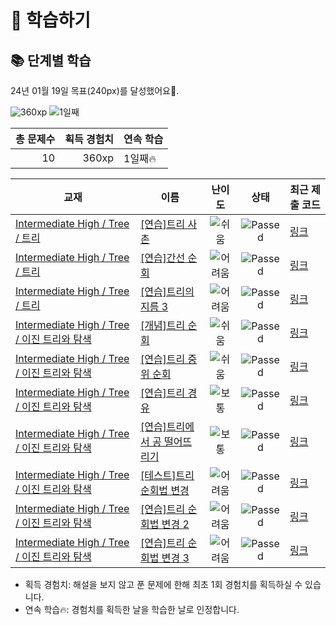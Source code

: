 # 📖 학습하기

## 📚 단계별 학습
24년 01월 19일 목표(240px)를 달성했어요🥳.

![360xp](https://img.shields.io/badge/EXP-360xp-%235cb85c.svg?for-the-badge)
![1일째](https://img.shields.io/badge/연속학습-1일째-%23E34F26.svg?for-the-badge)

|총 문제수|획득 경험치|연속 학습|
|---:|---:|---|
10|360xp|1일째🔥|

|교재|이름|난이도|상태|최근 제출 코드|
|---|---|:---:|:---:|---|
|[Intermediate High / Tree / 트리](https://www.codetree.ai/missions?missionId=9)|[[연습]트리 사촌](https://www.codetree.ai/missions/9/problems/beard-tree)|![쉬움][easy]|![Passed][passed]|[링크](https://github.com/jobsdone24/codetree-TILs/blob/main/240119/%ED%8A%B8%EB%A6%AC%20%EC%82%AC%EC%B4%8C/beard-tree.cpp)|
|[Intermediate High / Tree / 트리](https://www.codetree.ai/missions?missionId=9)|[[연습]간선 순회](https://www.codetree.ai/missions/9/problems/touring-the-line)|![어려움][hard]|![Passed][passed]|[링크](https://github.com/jobsdone24/codetree-TILs/blob/main/240119/%EA%B0%84%EC%84%A0%20%EC%88%9C%ED%9A%8C/touring-the-line.cpp)|
|[Intermediate High / Tree / 트리](https://www.codetree.ai/missions?missionId=9)|[[연습]트리의 지름 3](https://www.codetree.ai/missions/9/problems/diameter-of-tree-3)|![어려움][hard]|![Passed][passed]|[링크](https://github.com/jobsdone24/codetree-TILs/blob/main/240119/%ED%8A%B8%EB%A6%AC%EC%9D%98%20%EC%A7%80%EB%A6%84%203/diameter-of-tree-3.cpp)|
|[Intermediate High / Tree / 이진 트리와 탐색](https://www.codetree.ai/missions?missionId=9)|[[개념]트리 순회](https://www.codetree.ai/missions/9/problems/the-tree-traversal)|![쉬움][easy]|![Passed][passed]|[링크](https://github.com/jobsdone24/codetree-TILs/blob/main/240119/%ED%8A%B8%EB%A6%AC%20%EC%88%9C%ED%9A%8C/the-tree-traversal.cpp)|
|[Intermediate High / Tree / 이진 트리와 탐색](https://www.codetree.ai/missions?missionId=9)|[[연습]트리 중위 순회](https://www.codetree.ai/missions/9/problems/tree-inorder)|![쉬움][easy]|![Passed][passed]|[링크](https://github.com/jobsdone24/codetree-TILs/blob/main/240119/%ED%8A%B8%EB%A6%AC%20%EC%A4%91%EC%9C%84%20%EC%88%9C%ED%9A%8C/tree-inorder.cpp)|
|[Intermediate High / Tree / 이진 트리와 탐색](https://www.codetree.ai/missions?missionId=9)|[[연습]트리 경유](https://www.codetree.ai/missions/9/problems/a-way-through-the-tree)|![보통][medium]|![Passed][passed]|[링크](https://github.com/jobsdone24/codetree-TILs/blob/main/240119/%ED%8A%B8%EB%A6%AC%20%EA%B2%BD%EC%9C%A0/a-way-through-the-tree.cpp)|
|[Intermediate High / Tree / 이진 트리와 탐색](https://www.codetree.ai/missions?missionId=9)|[[연습]트리에서 공 떨어뜨리기](https://www.codetree.ai/missions/9/problems/drop-a-ball-in-a-tree)|![보통][medium]|![Passed][passed]|[링크](https://github.com/jobsdone24/codetree-TILs/blob/main/240119/%ED%8A%B8%EB%A6%AC%EC%97%90%EC%84%9C%20%EA%B3%B5%20%EB%96%A8%EC%96%B4%EB%9C%A8%EB%A6%AC%EA%B8%B0/drop-a-ball-in-a-tree.cpp)|
|[Intermediate High / Tree / 이진 트리와 탐색](https://www.codetree.ai/missions?missionId=9)|[[테스트]트리 순회법 변경](https://www.codetree.ai/missions/9/problems/change-tree-traversal)|![어려움][hard]|![Passed][passed]|[링크](https://github.com/jobsdone24/codetree-TILs/blob/main/240119/%ED%8A%B8%EB%A6%AC%20%EC%88%9C%ED%9A%8C%EB%B2%95%20%EB%B3%80%EA%B2%BD/change-tree-traversal.cpp)|
|[Intermediate High / Tree / 이진 트리와 탐색](https://www.codetree.ai/missions?missionId=9)|[[연습]트리 순회법 변경 2](https://www.codetree.ai/missions/9/problems/change-tree-traversal-2)|![어려움][hard]|![Passed][passed]|[링크](https://github.com/jobsdone24/codetree-TILs/blob/main/240119/%ED%8A%B8%EB%A6%AC%20%EC%88%9C%ED%9A%8C%EB%B2%95%20%EB%B3%80%EA%B2%BD%202/change-tree-traversal-2.cpp)|
|[Intermediate High / Tree / 이진 트리와 탐색](https://www.codetree.ai/missions?missionId=9)|[[연습]트리 순회법 변경 3](https://www.codetree.ai/missions/9/problems/change-tree-traversal-3)|![어려움][hard]|![Passed][passed]|[링크](https://github.com/jobsdone24/codetree-TILs/blob/main/240119/%ED%8A%B8%EB%A6%AC%20%EC%88%9C%ED%9A%8C%EB%B2%95%20%EB%B3%80%EA%B2%BD%203/change-tree-traversal-3.cpp)|


* 획득 경험치: 해설을 보지 않고 푼 문제에 한해 최초 1회 경험치를 획득하실 수 있습니다.
* 연속 학습🔥: 경험치를 획득한 날을 학습한 날로 인정합니다.










[b5]: https://img.shields.io/badge/Bronze_5-%235D3E31.svg
[b4]: https://img.shields.io/badge/Bronze_4-%235D3E31.svg
[b3]: https://img.shields.io/badge/Bronze_3-%235D3E31.svg
[b2]: https://img.shields.io/badge/Bronze_2-%235D3E31.svg
[b1]: https://img.shields.io/badge/Bronze_1-%235D3E31.svg
[s5]: https://img.shields.io/badge/Silver_5-%23394960.svg
[s4]: https://img.shields.io/badge/Silver_4-%23394960.svg
[s3]: https://img.shields.io/badge/Silver_3-%23394960.svg
[s2]: https://img.shields.io/badge/Silver_2-%23394960.svg
[s1]: https://img.shields.io/badge/Silver_1-%23394960.svg
[g5]: https://img.shields.io/badge/Gold_5-%23FFC433.svg
[g4]: https://img.shields.io/badge/Gold_4-%23FFC433.svg
[g3]: https://img.shields.io/badge/Gold_3-%23FFC433.svg
[g2]: https://img.shields.io/badge/Gold_2-%23FFC433.svg
[g1]: https://img.shields.io/badge/Gold_1-%23FFC433.svg
[p5]: https://img.shields.io/badge/Platinum_5-%2376DDD8.svg
[p4]: https://img.shields.io/badge/Platinum_4-%2376DDD8.svg
[p3]: https://img.shields.io/badge/Platinum_3-%2376DDD8.svg
[p2]: https://img.shields.io/badge/Platinum_2-%2376DDD8.svg
[p1]: https://img.shields.io/badge/Platinum_1-%2376DDD8.svg
[passed]: https://img.shields.io/badge/Passed-%23009D27.svg
[failed]: https://img.shields.io/badge/Failed-%23D24D57.svg
[easy]: https://img.shields.io/badge/쉬움-%235cb85c.svg?for-the-badge
[medium]: https://img.shields.io/badge/보통-%23FFC433.svg?for-the-badge
[hard]: https://img.shields.io/badge/어려움-%23D24D57.svg?for-the-badge